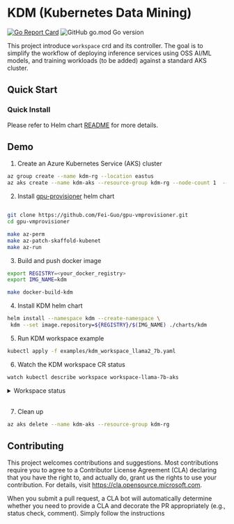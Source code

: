 # KDM (Kubernetes Data Mining)

[![Go Report Card](https://goreportcard.com/badge/github.com/Fei-Guo/kdm)](https://goreportcard.com/report/github.com/Fei-Guo/kdm)
![GitHub go.mod Go version](https://img.shields.io/github/go-mod/go-version/Fei-Guo/kdm)

This project introduce `workspace` crd and its controller. The goal is to simplify the workflow of deploying inference services using OSS AI/ML models, and training workloads (to be added) against a standard AKS cluster.


## Quick Start

### Quick Install

Please refer to Helm chart [README](charts/README.md) for more details.

## Demo

1. Create an Azure Kubernetes Service (AKS) cluster

```bash
az group create --name kdm-rg --location eastus
az aks create --name kdm-aks --resource-group kdm-rg --node-count 1  --generate-ssh-keys
```

2. Install [gpu-provisioner](https://github.com/Fei-Guo/gpu-vmprovisioner) helm chart

```bash

git clone https://github.com/Fei-Guo/gpu-vmprovisioner.git
cd gpu-vmprovisioner

make az-perm
make az-patch-skaffold-kubenet
make az-run
```
3. Build and push docker image

```bash
export REGISTRY=<your_docker_registry>
export IMG_NAME=kdm

make docker-build-kdm
```
4. Install KDM helm chart

```bash
helm install --namespace kdm --create-namespace \
 kdm --set image.repository=${REGISTRY}/$(IMG_NAME) ./charts/kdm
```

5. Run KDM workspace example

```bash
kubectl apply -f examples/kdm_workspace_llama2_7b.yaml
```

6. Watch the KDM workspace CR status

```bash
watch kubectl describe workspace workspace-llama-7b-aks 
```

<details>
<summary>Workspace status</summary>

```bash
Name:         workspace-llama-7b-aks
Namespace:    default
Labels:       app.kubernetes.io/created-by=kdm
              app.kubernetes.io/instance=workspace-sample
              app.kubernetes.io/managed-by=kustomize
              app.kubernetes.io/name=workspace
              app.kubernetes.io/part-of=kdm
Annotations:  kubernetes-kdm.io/service-type: load-balancer
API Version:  kdm.io/v1alpha1
Inference:
  Preset:
    Name:  llama2-7b
    Volume:
      Empty Dir:
        Medium:  Memory
      Name:      dshm
Kind:            Workspace
Metadata:
  Creation Timestamp:  2023-09-01T16:41:16Z
  Generation:          1
  Resource Version:    5715733
  UID:                 95db1c71-6a87-408e-96e8-91dc7ef820fd
Resource:
  Count:          2
  Instance Type:  Standard_NC12s_v3
  Label Selector:
    Match Labels:
      apps:  llama2-7b
  Preferred Nodes:
    node1
    aks-machine98722-26559722-vmss000001
Status:
  Condition:
    Last Transition Time:  2023-09-01T16:41:16Z
    Message:               machine has been provisioned successfully
    Observed Generation:   1
    Reason:                machineProvisionSuccess
    Status:                True
    Type:                  MachineProvisioned
    Last Transition Time:  2023-09-01T16:45:00Z
    Message:               machines plugins have been installed successfully
    Observed Generation:   1
    Reason:                installNodePluginsSuccess
    Status:                True
    Type:                  MachineReady
    Last Transition Time:  2023-09-01T16:45:00Z
    Message:               node plugins have been installed
    Observed Generation:   1
    Reason:                InstallNodePluginsSuccess
    Status:                True
    Type:                  NodePluginsInstalled
    Last Transition Time:  2023-09-01T16:45:00Z
    Message:               workspace resource is ready
    Observed Generation:   1
    Reason:                workspaceResourceDeployedSuccess
    Status:                True
    Type:                  ResourceProvisioned
    Last Transition Time:  2023-09-01T16:45:00Z
    Message:               workspace is ready
    Observed Generation:   1
    Reason:                workspaceReady
    Status:                True
    Type:                  WorkspaceReady
  Worker Nodes:
    aks-machine98722-26559722-vmss000001
    aks-machine13355-19479027-vmss000000
Events:  <none>
```
</details><br/>

7. Clean up

```bash
az aks delete --name kdm-aks --resource-group kdm-rg
```

## Contributing

This project welcomes contributions and suggestions.  Most contributions require you to agree to a
Contributor License Agreement (CLA) declaring that you have the right to, and actually do, grant us
the rights to use your contribution. For details, visit https://cla.opensource.microsoft.com.

When you submit a pull request, a CLA bot will automatically determine whether you need to provide
a CLA and decorate the PR appropriately (e.g., status check, comment). Simply follow the instructions
